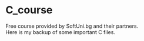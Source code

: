 # C_course
Free course provided by SoftUni.bg and their partners.<br>
Here is my backup of some important C files.
